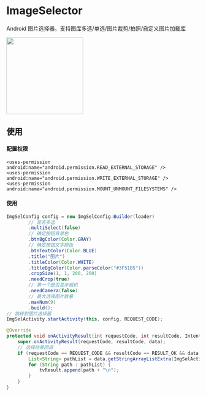 # ImageSelector

Android 图片选择器。支持图库多选/单选/图片裁剪/拍照/自定义图片加载库

<img src="https://github.com/smuyyh/ImageSelector/blob/master/screenshot/screen.png?raw=true" width=200/>

## 使用

#### 配置权限
```
<uses-permission android:name="android.permission.READ_EXTERNAL_STORAGE" />
<uses-permission android:name="android.permission.WRITE_EXTERNAL_STORAGE" />
<uses-permission android:name="android.permission.MOUNT_UNMOUNT_FILESYSTEMS" />
```

#### 使用

```java
ImgSelConfig config = new ImgSelConfig.Builder(loader)
        // 是否多选
        .multiSelect(false)
        // 确定按钮背景色
        .btnBgColor(Color.GRAY)
        // 确定按钮文字颜色
        .btnTextColor(Color.BLUE)
        .title("图片")
        .titleColor(Color.WHITE)
        .titleBgColor(Color.parseColor("#3F51B5"))
        .cropSize(1, 1, 200, 200)
        .needCrop(true)
        // 第一个是否显示相机
        .needCamera(false)
        // 最大选择图片数量
        .maxNum(9)
        .build();
// 跳转到图片选择器
ImgSelActivity.startActivity(this, config, REQUEST_CODE);
```

```java
@Override
protected void onActivityResult(int requestCode, int resultCode, Intent data) {
    super.onActivityResult(requestCode, resultCode, data);
    // 选择结果回调
    if (requestCode == REQUEST_CODE && resultCode == RESULT_OK && data != null) {
        List<String> pathList = data.getStringArrayListExtra(ImgSelActivity.INTENT_RESULT);
        for (String path : pathList) {
            tvResult.append(path + "\n");
        }
    }
}
```
